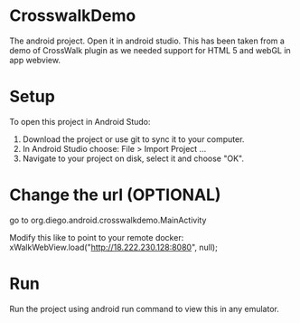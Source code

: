 # CrosswalkDemo
The android project. Open it in android studio. This has been taken from a demo of CrossWalk plugin as we needed support for HTML 5 and webGL in app webview.

# Setup
To open this project in Android Studo:

1. Download the project or use git to sync it to your computer.
2. In Android Studio choose: File > Import Project ...
3. Navigate to your project on disk, select it and choose "OK".

# Change the url (OPTIONAL)
go to org.diego.android.crosswalkdemo.MainActivity

Modify this like to point to your remote docker:
xWalkWebView.load("http://18.222.230.128:8080", null);

# Run
Run the project using android run command to view this in any emulator.
